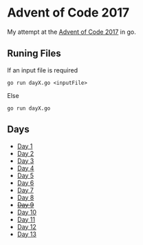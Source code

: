 
# Advent of Code 2017

My attempt at the [Advent of Code 2017](http://adventofcode.com/) in go.

## Runing Files

If an input file is required

  `go run dayX.go <inputFile>`

Else

  `go run dayX.go`

## Days
* [Day 1](https://github.com/tardisman5197/aoc2017/blob/master/d01/day1.go)
* [Day 2](https://github.com/tardisman5197/aoc2017/blob/master/d02/day2.go)
* [Day 3](https://github.com/tardisman5197/aoc2017/blob/master/d03/day3.go)
* [Day 4](https://github.com/tardisman5197/aoc2017/blob/master/d04/day4.go)
* [Day 5](https://github.com/tardisman5197/aoc2017/blob/master/d05/day5.go)
* [Day 6](https://github.com/tardisman5197/aoc2017/blob/master/d06/day6.go)
* [Day 7](https://github.com/tardisman5197/aoc2017/blob/master/d07/day7.go)
* [Day 8](https://github.com/tardisman5197/aoc2017/blob/master/d08/day8.go)
* ~~[Day 9](https://github.com/tardisman5197/aoc2017/blob/master/d09/day9.go)~~
* [Day 10](https://github.com/tardisman5197/aoc2017/blob/master/d10/day10.go)
* [Day 11](https://github.com/tardisman5197/aoc2017/blob/master/d11/day11.go)
* [Day 12](https://github.com/tardisman5197/aoc2017/blob/master/d12/day12.go)
* [Day 13](https://github.com/tardisman5197/aoc2017/blob/master/d13/day13.go)
